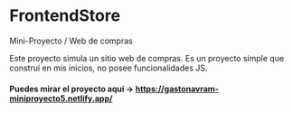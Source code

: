 # FrontendStore
Mini-Proyecto / Web de compras

Este proyecto simula un sitio web de compras. Es un proyecto simple que construí en mis inicios, no posee funcionalidades JS.

#### Puedes mirar el proyecto aqui -> https://gastonavram-miniproyecto5.netlify.app/
